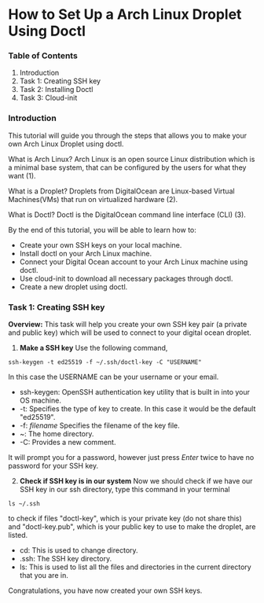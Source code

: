 # How to Set Up a Arch Linux Droplet Using Doctl

### Table of Contents

1. Introduction
2. Task 1: Creating SSH key
3. Task 2: Installing Doctl
4. Task 3: Cloud-init

### Introduction

This tutorial will guide you through the steps that allows you to make your own Arch Linux Droplet using doctl. 

What is Arch Linux?
Arch Linux is an open source Linux distribution which is a minimal base system, that can be configured by the users for what they want (1).

What is a Droplet?
Droplets from DigitalOcean are Linux-based Virtual Machines(VMs) that run on virtualized hardware (2).

What is Doctl?
Doctl is the DigitalOcean command line interface (CLI) (3).

By the end of this tutorial, you will be able to learn how to:
- Create your own SSH keys on your local machine.
- Install doctl on your Arch Linux machine.
- Connect your Digital Ocean account to your Arch Linux machine using doctl. 
- Use cloud-init to download all necessary packages through doctl.
- Create a new droplet using doctl.

### Task 1: Creating SSH key

**Overview:** This task will help you create your own SSH key pair (a private and public key) which will be used to connect to your digital ocean droplet.

1. **Make a SSH key**
Use the following command,
```
ssh-keygen -t ed25519 -f ~/.ssh/doctl-key -C "USERNAME"
```

In this case the USERNAME can be your username or your email. 
-  ssh-keygen: OpenSSH authentication key utility that is built in into your OS machine.
-  -t: Specifies the type of key to create. In this case it would be the default "ed25519". 
-  -f: *filename* Specifies the filename of the key file.
-  ~: The home directory.
- -C: Provides a new comment.

It will prompt you for a password, however just press *Enter* twice to have no password for your SSH key.

2. **Check if SSH key is in our system**
Now we should check if we have our SSH key in our ssh directory, type this command in your terminal
```
ls ~/.ssh
```
to check if files "doctl-key", which is your private key (do not share this) and "doctl-key.pub", which is your public key to use to make the droplet, are listed.

- cd: This is used to change directory.
- .ssh: The SSH key directory.
- ls: This is used to list all the files and directories in the current directory that you are in.

Congratulations, you have now created your own SSH keys.

